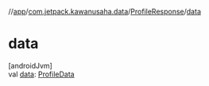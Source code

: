 //[app](../../../index.md)/[com.jetpack.kawanusaha.data](../index.md)/[ProfileResponse](index.md)/[data](data.md)

# data

[androidJvm]\
val [data](data.md): [ProfileData](../-profile-data/index.md)
